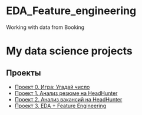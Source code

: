 # EDA_Feature_engineering
Working with data from Booking 

# My data science projects




## Проекты


* [Проект 0. Игра: Угадай число](https://github.com/hremeus/ds_learning/tree/main/project_0)
* [Проект 1. Анализ резюме на HeadHunter](https://github.com/hremeus/DS_Learning_Project_01/tree/main/project_1)
* [Проект 2. Анализ вакансий на HeadHunter](https://github.com/hremeus/DS_Learning_Project_02/tree/master/project_2)
* [Проект 3. EDA + Feature Engineering](https://github.com/hremeus/EDA_Feature_engineering/tree/master/project_3)

